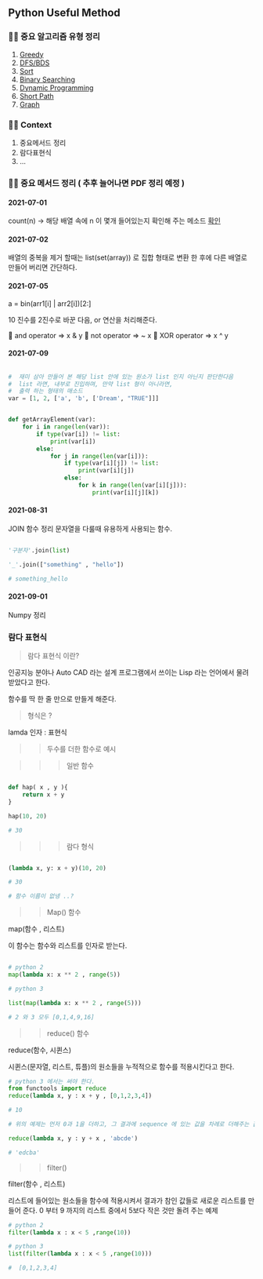 ## Python Useful Method

### 🙋‍♂️ 중요 알고리즘 유형 정리

1. [Greedy](https://github.com/jasper-oh/coding-test-algorithm)
2. [DFS/BDS](https://github.com/jasper-oh/coding-test-algorithm)
3. [Sort](https://github.com/jasper-oh/coding-test-algorithm)
4. [Binary Searching](https://github.com/jasper-oh/coding-test-algorithm)
5. [Dynamic Programming](https://github.com/jasper-oh/coding-test-algorithm)
6. [Short Path](https://github.com/jasper-oh/coding-test-algorithm)
7. [Graph](https://github.com/jasper-oh/coding-test-algorithm)

### 🙋‍♂️ Context

1. 중요메서드 정리
2. 람다표현식
3. ...

### 🙋‍♂️ 중요 메서드 정리 ( 추후 늘어나면 PDF 정리 예정 )

#### 2021-07-01

count(n) -> 해당 배열 속에 n 이 몇개 들어있는지 확인해 주는 메소드
[확인](https://www.geeksforgeeks.org/python-list-function-count/)

#### 2021-07-02

배열의 중복을 제거 할때는 list(set(array)) 로 집합 형태로 변환 한 후에 다른 배열로 만들어 버리면 간단하다.

#### 2021-07-05

a = bin(arr1[i] | arr2[i])[2:]

10 진수를 2진수로 바꾼 다음, or 연산을 처리해준다.

🐬 and operator => x & y
🐬 not operator => ~ x
🐬 XOR operator => x ^ y

#### 2021-07-09

```python

#  재미 삼아 만들어 본 해당 list 안에 있는 원소가 list 인지 아닌지 판단한다음
#  list 라면, 내부로 진입하며, 만약 list 형이 아니라면,
#  출력 하는 형태의 매소드
var = [1, 2, ['a', 'b', ['Dream', "TRUE"]]]


def getArrayElement(var):
    for i in range(len(var)):
        if type(var[i]) != list:
            print(var[i])
        else:
            for j in range(len(var[i])):
                if type(var[i][j]) != list:
                    print(var[i][j])
                else:
                    for k in range(len(var[i][j])):
                        print(var[i][j][k])
```

#### 2021-08-31

JOIN 함수 정리
문자열을 다룰때 유용하게 사용되는 함수.

```python

'구분자'.join(list)

'_'.join(["something" , "hello"])

# something_hello

```

#### 2021-09-01

Numpy 정리

### 람다 표현식

> 람다 표현식 이란?

인공지능 분야나 Auto CAD 라는 설계 프로그램에서 쓰이는 Lisp 라는 언어에서 물려 받았다고 한다.

함수를 딱 한 줄 만으로 만들게 해준다.

> 형식은 ?

lamda 인자 : 표현식

> > 두수를 더한 함수로 예시

> > > 일반 함수

```python

def hap( x , y ){
    return x + y
}

hap(10, 20)

# 30

```

> > > 람다 형식

```python

(lambda x, y: x + y)(10, 20)

# 30

# 함수 이름이 없넹 ..?

```

> > Map() 함수

map(함수 , 리스트)

이 함수는 함수와 리스트를 인자로 받는다.

```python

# python 2
map(lambda x: x ** 2 , range(5))

# python 3

list(map(lambda x: x ** 2 , range(5)))

# 2 와 3 모두 [0,1,4,9,16]

```

> > reduce() 함수

reduce(함수, 시퀸스)

시퀸스(문자열, 리스트, 튜플)의 원소들을 누적적으로 함수를 적용시킨다고 한다.

```python
# python 3 에서는 써야 한다.
from functools import reduce
reduce(lambda x, y : x + y , [0,1,2,3,4])

# 10

# 위의 예제는 먼저 0과 1을 더하고, 그 결과에 sequence 에 있는 값을 차례로 더해주는 값을 이야기한다.

reduce(lambda x, y : y + x , 'abcde')

# 'edcba'

```

> > filter()

filter(함수 , 리스트)

리스트에 들어있는 원소들을 함수에 적용시켜서 결과가 참인 값들로 새로운 리스트를 만들어 준다. 0 부터 9 까지의 리스트 중에서 5보다 작은 것만 돌려 주는 예제

```python
# python 2
filter(lambda x : x < 5 ,range(10))

# python 3
list(filter(lambda x : x < 5 ,range(10)))

#  [0,1,2,3,4]


```
